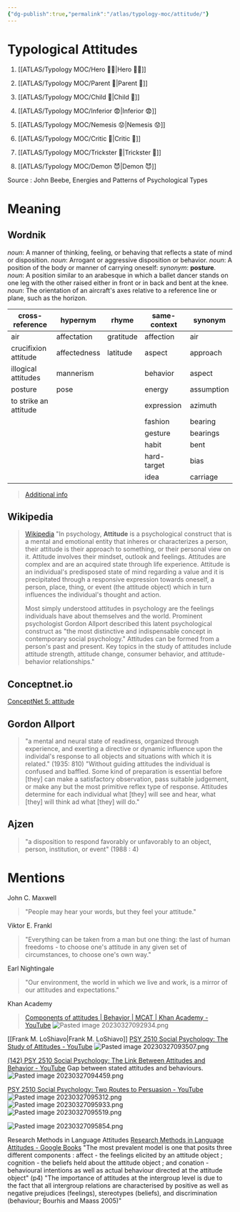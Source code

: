 ```yaml
---
{"dg-publish":true,"permalink":"/atlas/typology-moc/attitude/"}
---
```



# Typological Attitudes 

1. [[ATLAS/Typology MOC/Hero 🦸‍♂️\|Hero 🦸‍♂️]]
2. [[ATLAS/Typology MOC/Parent 🤨\|Parent 🤨]]
3. [[ATLAS/Typology MOC/Child 👼\|Child 👼]]
4. [[ATLAS/Typology MOC/Inferior 😨\|Inferior 😨]]

1. [[ATLAS/Typology MOC/Nemesis 😟\|Nemesis 😟]]
2. [[ATLAS/Typology MOC/Critic 🤔\|Critic 🤔]]
3. [[ATLAS/Typology MOC/Trickster 🤡\|Trickster 🤡]]
4. [[ATLAS/Typology MOC/Demon 😈\|Demon 😈]]

Source : John Beebe, Energies and Patterns of Psychological Types 

# Meaning

## Wordnik 
*noun*: A manner of thinking, feeling, or behaving that reflects a state of mind or disposition.
*noun*: Arrogant or aggressive disposition or behavior.
*noun*: A position of the body or manner of carrying oneself: <i>synonym</i>: <strong> posture</strong>.
*noun*: A position similar to an arabesque in which a ballet dancer stands on one leg with the other raised either in front or in back and bent at the knee.
*noun*: The orientation of an aircraft's axes relative to a reference line or plane, such as the horizon.

| cross-reference |hypernym |rhyme |same-context |synonym |
| --- | --- | --- | --- | --- |
| air | affectation | gratitude | affection | air |
| crucifixion attitude | affectedness | latitude | aspect | approach |
| illogical attitudes | mannerism |  | behavior | aspect |
| posture | pose |  | energy | assumption |
| to strike an attitude |  |  | expression | azimuth |
|  |  |  | fashion | bearing |
|  |  |  | gesture | bearings |
|  |  |  | habit | bent |
|  |  |  | hard-target | bias |
|  |  |  | idea | carriage |

> [Additional info](https://www.wordnik.com/words/attitude)

## Wikipedia
> [Wikipedia](https://en.wikipedia.org/wiki/Attitude_(psychology))
> "In psychology, **Attitude** is a psychological construct that is a mental and emotional entity that inheres or characterizes a person, their attitude is their  approach to something, or their personal view on it. Attitude involves their mindset, outlook and feelings. Attitudes are complex and are an acquired state through life experience. Attitude is an individual's predisposed state of mind regarding a value and it is precipitated through a responsive expression towards oneself, a person, place, thing, or event (the attitude object) which in turn influences the individual's thought and action.
>
> Most simply understood attitudes in psychology are the feelings individuals have about themselves and the world. Prominent psychologist Gordon Allport described this latent psychological construct as "the most distinctive and indispensable concept in contemporary social psychology." Attitudes can be formed from a person's past and present. Key topics in the study of attitudes include attitude strength, attitude change, consumer behavior, and attitude-behavior relationships."

## Conceptnet.io 
[ConceptNet 5: attitude](https://conceptnet.io/c/en/attitude)

## Gordon Allport

> "a mental and neural state of readiness, organized through experience, and exerting a directive or dynamic influence upon the individal's response to all objects and situations with which it is related." (1935: 810)
> "Without guiding attitudes the individual is confused and baffled. Some kind of preparation is essential before [they] can make a satisfactory observation, pass suitable judgement, or make any but the most primitive reflex type of response. Attitudes determine for each individual what [they] will see and hear, what [they] will think ad what [they] will do."

## Ajzen 
> "a disposition to respond favorably or unfavorably to an object, person, institution, or event" (1988 : 4)



# Mentions

John C. Maxwell
> "People may hear your words, but they feel your attitude." 

Viktor E. Frankl 
> "Everything can be taken from a man but one thing: the last of human freedoms - to choose one's attitude in any given set of circumstances, to choose one's own way."

Earl Nightingale
> "Our environment, the world in which we live and work, is a mirror of our attitudes and expectations." 

Khan Academy 
> [Components of attitudes | Behavior | MCAT | Khan Academy - YouTube](https://www.youtube.com/watch?v=cDq1_R-J51w)
![Pasted image 20230327092934.png](/img/user/EXTRAS/Images/Pasted%20image%2020230327092934.png)

[[Frank M. LoShiavo\|Frank M. LoShiavo]]
[PSY 2510 Social Psychology: The Study of Attitudes - YouTube](https://www.youtube.com/watch?v=4i46o7xLNiY)
![Pasted image 20230327093507.png](/img/user/EXTRAS/Images/Pasted%20image%2020230327093507.png)

[(142) PSY 2510 Social Psychology: The Link Between Attitudes and Behavior - YouTube](https://www.youtube.com/watch?v=tohd2AJ2bvI)
Gap between stated attitudes and behaviours. 
![Pasted image 20230327094459.png](/img/user/EXTRAS/Images/Pasted%20image%2020230327094459.png)

[PSY 2510 Social Psychology: Two Routes to Persuasion - YouTube](https://www.youtube.com/watch?v=P9jYb_f6qGM)
![Pasted image 20230327095312.png](/img/user/EXTRAS/Images/Pasted%20image%2020230327095312.png)
![Pasted image 20230327095933.png](/img/user/EXTRAS/Images/Pasted%20image%2020230327095933.png)![Pasted image 20230327095519.png](/img/user/EXTRAS/Images/Pasted%20image%2020230327095519.png)

![Pasted image 20230327095854.png](/img/user/EXTRAS/Images/Pasted%20image%2020230327095854.png)

Research Methods in Language Attitudes 
[Research Methods in Language Attitudes - Google Books](https://books.google.fr/books?hl=en&lr=&id=GqZ3EAAAQBAJ&oi=fnd&pg=PA1&dq=attitudes+%2B+body+language&ots=uDun0jUd6e&sig=xBIFVInosD64DU6p1z7lncY_8ms&redir_esc=y#v=onepage&q=attitudes%20%2B%20body%20language&f=false)
"The most prevalent model is one that posits three different components : affect - the feelings elicited by an attitude object ; cognition - the beliefs held about the attitude object ; and conation - behavioural intentions as well as actual behaviour directed at the attitude object" (p4)
"The importance of attitudes at the intergroup level is due to the fact that all intergroup relations are characterised by positive as well as negative prejudices (feelings), stereotypes (beliefs), and discrimination (behaviour; Bourhis and Maass 2005)"
